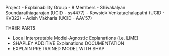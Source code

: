 Project - Explainability
Group - 8
Members
	- Shivakalyan Soundarathiagarajan (UCID - ss4477)
	-	Kowsick Venkatachalapathi (UCID - KV322)
	-	Adish Vakharia (UCID - AAV57)

THRER PARTS
   - Local Interpretable Model-Agnostic Explanations (i.e. LIME)
   - SHAPLEY ADDITIVE Explanations DOCUMENTATION
   - EXPLAIN PRETRAINED MODEL WITH SHAP
